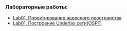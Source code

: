 ### Лабораторные работы:
 - [Lab01. Проектирование адресного пространства](lab01/)
 - [Lab01. Построение Underlay сети(OSPF)](lab02/)
